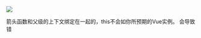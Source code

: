 <img src="https://upload-images.jianshu.io/upload_images/11897792-7c8f7b764d6efdf3.png?imageMogr2/auto-orient/strip|imageView2/2/w/680/format/webp">


箭头函数和父级的上下文绑定在一起的，this不会如你所预期的Vue实例。
会导致错